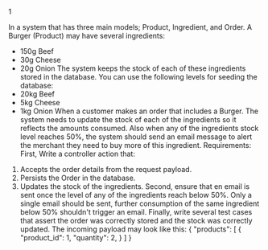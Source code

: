 1

In a system that has three main models; Product, Ingredient, and Order.
A Burger (Product) may have several ingredients:
- 150g Beef
- 30g Cheese
- 20g Onion
The system keeps the stock of each of these ingredients stored in the database. You
can use the following levels for seeding the database:
- 20kg Beef
- 5kg Cheese
- 1kg Onion
When a customer makes an order that includes a Burger. The system needs to update the
stock of each of the ingredients so it reflects the amounts consumed.
Also when any of the ingredients stock level reaches 50%, the system should send an
email message to alert the merchant they need to buy more of this ingredient.
Requirements:
First, Write a controller action that:
1. Accepts the order details from the request payload.
2. Persists the Order in the database.
3. Updates the stock of the ingredients.
Second, ensure that en email is sent once the level of any of the ingredients reach
below 50%. Only a single email should be sent, further consumption of the same
ingredient below 50% shouldn't trigger an email.
Finally, write several test cases that assert the order was correctly stored and the
stock was correctly updated.
The incoming payload may look like this:
{
"products": [
{
"product_id": 1,
"quantity": 2,
}
]
}